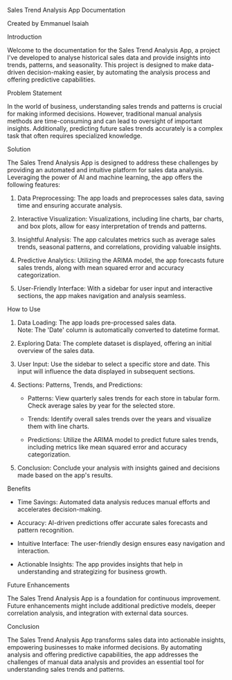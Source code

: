 Sales Trend Analysis App Documentation 

Created by Emmanuel Isaiah 

 

Introduction  

Welcome to the documentation for the Sales Trend Analysis App, a project I've developed to analyse historical sales data and provide insights into trends, patterns, and seasonality. This project is designed to make data-driven decision-making easier, by automating the analysis process and offering predictive capabilities. 

  

Problem Statement 

In the world of business, understanding sales trends and patterns is crucial for making informed decisions. However, traditional manual analysis methods are time-consuming and can lead to oversight of important insights. Additionally, predicting future sales trends accurately is a complex task that often requires specialized knowledge. 

  

Solution 

The Sales Trend Analysis App is designed to address these challenges by providing an automated and intuitive platform for sales data analysis. Leveraging the power of AI and machine learning, the app offers the following features: 

1. Data Preprocessing: The app loads and preprocesses sales data, saving time and ensuring accurate analysis. 

2. Interactive Visualization: Visualizations, including line charts, bar charts, and box plots, allow for easy interpretation of trends and patterns. 

3. Insightful Analysis: The app calculates metrics such as average sales trends, seasonal patterns, and correlations, providing valuable insights. 

4. Predictive Analytics: Utilizing the ARIMA model, the app forecasts future sales trends, along with mean squared error and accuracy categorization. 

5. User-Friendly Interface: With a sidebar for user input and interactive sections, the app makes navigation and analysis seamless. 

 How to Use 

1. Data Loading: The app loads pre-processed sales data.  
Note: The 'Date' column is automatically converted to datetime format. 

2. Exploring Data: The complete dataset is displayed, offering an initial overview of the sales data. 

3. User Input: Use the sidebar to select a specific store and date. This input will influence the data displayed in subsequent sections. 

4. Sections: Patterns, Trends, and Predictions: 

   - Patterns: View quarterly sales trends for each store in tabular form. Check average sales by year for the selected store. 

   - Trends: Identify overall sales trends over the years and visualize them with line charts. 

   - Predictions: Utilize the ARIMA model to predict future sales trends, including metrics like mean squared error and accuracy categorization. 

5. Conclusion: Conclude your analysis with insights gained and decisions made based on the app's results. 

  

Benefits 

- Time Savings: Automated data analysis reduces manual efforts and accelerates decision-making. 

- Accuracy: AI-driven predictions offer accurate sales forecasts and pattern recognition. 

- Intuitive Interface: The user-friendly design ensures easy navigation and interaction. 

- Actionable Insights: The app provides insights that help in understanding and strategizing for business growth. 

 

 Future Enhancements  

The Sales Trend Analysis App is a foundation for continuous improvement. Future enhancements might include additional predictive models, deeper correlation analysis, and integration with external data sources. 

 

Conclusion 

The Sales Trend Analysis App transforms sales data into actionable insights, empowering businesses to make informed decisions. By automating analysis and offering predictive capabilities, the app addresses the challenges of manual data analysis and provides an essential tool for understanding sales trends and patterns. 

  

  

 
